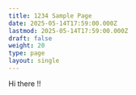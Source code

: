 ```yaml
---
title: 1234 Sample Page
date: 2025-05-14T17:59:00.000Z
lastmod: 2025-05-14T17:59:00.000Z
draft: false
weight: 20
type: page
layout: single
---
```

Hi there !!
